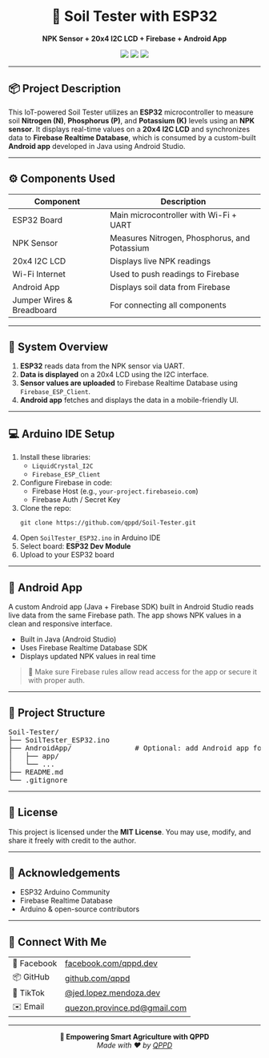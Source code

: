 <div align="center">
  <h1>🌱 Soil Tester with ESP32</h1>
  <p><strong>NPK Sensor + 20x4 I2C LCD + Firebase + Android App</strong></p>
  <img src="https://img.shields.io/badge/Platform-ESP32-blue?style=for-the-badge" />
  <img src="https://img.shields.io/badge/Status-Active-brightgreen?style=for-the-badge" />
  <img src="https://img.shields.io/badge/Made%20By-QPPD-blueviolet?style=for-the-badge" />
</div>

---

<h2>📦 Project Description</h2>

<p>
This IoT-powered Soil Tester utilizes an <strong>ESP32</strong> microcontroller to measure soil <strong>Nitrogen (N)</strong>, <strong>Phosphorus (P)</strong>, and <strong>Potassium (K)</strong> levels using an <strong>NPK sensor</strong>. It displays real-time values on a <strong>20x4 I2C LCD</strong> and synchronizes data to <strong>Firebase Realtime Database</strong>, which is consumed by a custom-built <strong>Android app</strong> developed in Java using Android Studio.
</p>

---

<h2>⚙️ Components Used</h2>

<table>
  <thead>
    <tr>
      <th>Component</th>
      <th>Description</th>
    </tr>
  </thead>
  <tbody>
    <tr>
      <td>ESP32 Board</td>
      <td>Main microcontroller with Wi-Fi + UART</td>
    </tr>
    <tr>
      <td>NPK Sensor</td>
      <td>Measures Nitrogen, Phosphorus, and Potassium</td>
    </tr>
    <tr>
      <td>20x4 I2C LCD</td>
      <td>Displays live NPK readings</td>
    </tr>
    <tr>
      <td>Wi-Fi Internet</td>
      <td>Used to push readings to Firebase</td>
    </tr>
    <tr>
      <td>Android App</td>
      <td>Displays soil data from Firebase</td>
    </tr>
    <tr>
      <td>Jumper Wires & Breadboard</td>
      <td>For connecting all components</td>
    </tr>
  </tbody>
</table>

---

<h2>🔗 System Overview</h2>

<ol>
  <li><strong>ESP32</strong> reads data from the NPK sensor via UART.</li>
  <li><strong>Data is displayed</strong> on a 20x4 LCD using the I2C interface.</li>
  <li><strong>Sensor values are uploaded</strong> to Firebase Realtime Database using <code>Firebase_ESP_Client</code>.</li>
  <li><strong>Android app</strong> fetches and displays the data in a mobile-friendly UI.</li>
</ol>

---

<h2>💻 Arduino IDE Setup</h2>

<ol>
  <li>Install these libraries:
    <ul>
      <li><code>LiquidCrystal_I2C</code></li>
      <li><code>Firebase_ESP_Client</code></li>
    </ul>
  </li>
  <li>Configure Firebase in code:
    <ul>
      <li>Firebase Host (e.g., <code>your-project.firebaseio.com</code>)</li>
      <li>Firebase Auth / Secret Key</li>
    </ul>
  </li>
  <li>Clone the repo:
    <pre><code>git clone https://github.com/qppd/Soil-Tester.git</code></pre>
  </li>
  <li>Open <code>SoilTester_ESP32.ino</code> in Arduino IDE</li>
  <li>Select board: <strong>ESP32 Dev Module</strong></li>
  <li>Upload to your ESP32 board</li>
</ol>

---

<h2>📲 Android App</h2>

<p>
A custom Android app (Java + Firebase SDK) built in Android Studio reads live data from the same Firebase path. The app shows NPK values in a clean and responsive interface.
</p>

<ul>
  <li>Built in Java (Android Studio)</li>
  <li>Uses Firebase Realtime Database SDK</li>
  <li>Displays updated NPK values in real time</li>
</ul>

> 🔐 Make sure Firebase rules allow read access for the app or secure it with proper auth.

---

<h2>📁 Project Structure</h2>

<pre>
Soil-Tester/
├── SoilTester_ESP32.ino
├── AndroidApp/               # Optional: add Android app folder here
│   ├── app/
│   └── ...
├── README.md
└── .gitignore
</pre>

---

<h2>📝 License</h2>

<p>This project is licensed under the <strong>MIT License</strong>. You may use, modify, and share it freely with credit to the author.</p>

---

<h2>🙌 Acknowledgements</h2>

<ul>
  <li>ESP32 Arduino Community</li>
  <li>Firebase Realtime Database</li>
  <li>Arduino & open-source contributors</li>
</ul>

---

<h2>🔗 Connect With Me</h2>

<table>
  <tr>
    <td>📘 Facebook</td>
    <td><a href="https://facebook.com/qppd.dev" target="_blank">facebook.com/qppd.dev</a></td>
  </tr>
  <tr>
    <td>📦 GitHub</td>
    <td><a href="https://github.com/qppd" target="_blank">github.com/qppd</a></td>
  </tr>
  <tr>
    <td>🎥 TikTok</td>
    <td><a href="https://www.tiktok.com/@jed.lopez.mendoza.dev" target="_blank">@jed.lopez.mendoza.dev</a></td>
  </tr>
  <tr>
    <td>✉️ Email</td>
    <td><a href="mailto:quezon.province.pd@gmail.com">quezon.province.pd@gmail.com</a></td>
  </tr>
</table>

---

<div align="center">
  <strong>🌿 Empowering Smart Agriculture with QPPD</strong><br/>
  <em>Made with ❤️ by <a href="https://github.com/qppd">QPPD</a></em>
</div>
